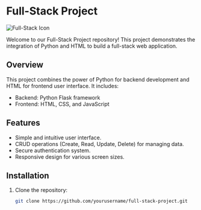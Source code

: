 # Full-Stack Project

![Full-Stack Icon](https://img.icons8.com/color/96/000000/fullstack.png)

Welcome to our Full-Stack Project repository! This project demonstrates the integration of Python and HTML to build a full-stack web application.

## Overview

This project combines the power of Python for backend development and HTML for frontend user interface. It includes:

- Backend: Python Flask framework
- Frontend: HTML, CSS, and JavaScript

## Features

- Simple and intuitive user interface.
- CRUD operations (Create, Read, Update, Delete) for managing data.
- Secure authentication system.
- Responsive design for various screen sizes.

## Installation

1. Clone the repository:

   ```bash
   git clone https://github.com/yourusername/full-stack-project.git
